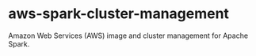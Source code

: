 # aws-spark-cluster-management
Amazon Web Services (AWS) image and cluster management for Apache Spark.
